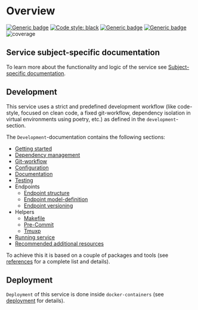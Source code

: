 # Overview

[![Generic badge](https://img.shields.io/badge/Python-3.7-green.svg)](https://shields.io/)
[![Code style: black](https://img.shields.io/badge/code%20style-black-000000.svg)](https://github.com/psf/black)
[![Generic badge](https://img.shields.io/badge/Using-poetry-blue.svg)](https://github.com/sdispater/poetry)
[![Generic badge](https://img.shields.io/badge/Using-PreCommit-grey.svg)](https://pre-commit.com/)
![coverage](../../coverage.svg)


## Service subject-specific documentation

To learn more about the functionality and logic of the service see
[Subject-specific documentation](/subject_specific_documentation).


## Development

This service uses a strict and predefined development workflow (like
code-style, focused on clean code, a fixed git-workflow, dependency isolation
in virtual environments using poetry, etc.) as defined in
the `development`-section.

The `Development`-documentation contains the following sections:

* [Getting started](/development/getting_started)
* [Dependency management](/development/dependency_management)
* [Git-workflow](/development/git_workflow)
* [Configuration](/configuration)
* [Documentation](/development/documentation)
* [Testing](/development/testing)
* Endpoints
    * [Endpoint structure](/development/endpoint_structure)
    * [Endpoint model-definition](/development/endpoint_models)
    * [Endpoint versioning](/development/versioning)
* Helpers
    * [Makefile](/development/helpers/makefile)
    * [Pre-Commit](/development/helpers/pre-commit)
    * [Tmuxp](/development/helpers/tmuxp)
* [Running service](/development/running_service)
* [Recommended additional resources](/recommended)

To achieve this it is based on a couple of packages and tools
(see [references](/references) for a complete list and details).


## Deployment

`Deployment` of this service is done inside `docker-containers`
(see [deployment](/deployment) for details).
